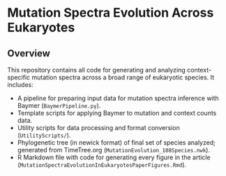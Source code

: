# Mutation Spectra Evolution Across Eukaryotes
## Overview
This repository contains all code for generating and analyzing context-specific mutation spectra across a broad range of eukaryotic species. It includes:
- A pipeline for preparing input data for mutation spectra inference with Baymer (`BaymerPipeline.py`).
- Template scripts for applying Baymer to mutation and context counts data.
- Utility scripts for data processing and format conversion (`UtilityScripts/`).
- Phylogenetic tree (in newick format) of final set of species analyzed; generated from TimeTree.org (`MutationEvolution_108Species.nwk`).
- R Markdown file with code for generating every figure in the article (`MutationSpectraEvolutionInEukaryotesPaperFigures.Rmd`).
